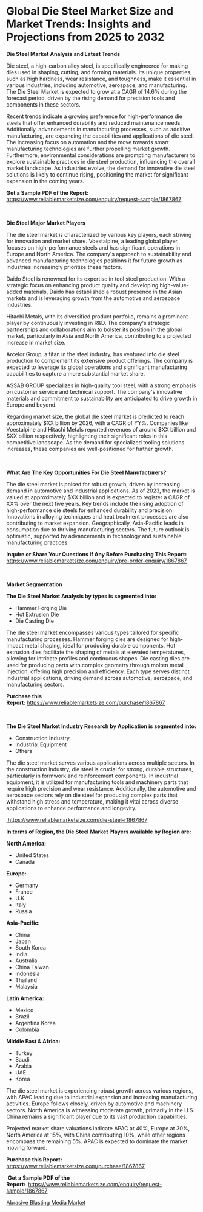 <p><h1>Global Die Steel Market Size and Market Trends: Insights and Projections from 2025 to 2032</h1></p><p><strong>Die Steel Market Analysis and Latest Trends</strong></p>
<p><p>Die steel, a high-carbon alloy steel, is specifically engineered for making dies used in shaping, cutting, and forming materials. Its unique properties, such as high hardness, wear resistance, and toughness, make it essential in various industries, including automotive, aerospace, and manufacturing. The Die Steel Market is expected to grow at a CAGR of 14.6% during the forecast period, driven by the rising demand for precision tools and components in these sectors. </p><p>Recent trends indicate a growing preference for high-performance die steels that offer enhanced durability and reduced maintenance needs. Additionally, advancements in manufacturing processes, such as additive manufacturing, are expanding the capabilities and applications of die steel. The increasing focus on automation and the move towards smart manufacturing technologies are further propelling market growth. Furthermore, environmental considerations are prompting manufacturers to explore sustainable practices in die steel production, influencing the overall market landscape. As industries evolve, the demand for innovative die steel solutions is likely to continue rising, positioning the market for significant expansion in the coming years.</p></p>
<p><strong>Get a Sample PDF of the Report:&nbsp;</strong> <a href="https://www.reliablemarketsize.com/enquiry/request-sample/1867867?utm_campaign=3525&utm_medium=2&utm_source=Github&utm_content=ia&utm_term=01042025&utm_id=die-steel">https://www.reliablemarketsize.com/enquiry/request-sample/1867867</a></p>
<p>&nbsp;</p>
<p><strong>Die Steel Major Market Players</strong></p>
<p><p>The die steel market is characterized by various key players, each striving for innovation and market share. Voestalpine, a leading global player, focuses on high-performance steels and has significant operations in Europe and North America. The company's approach to sustainability and advanced manufacturing technologies positions it for future growth as industries increasingly prioritize these factors.</p><p>Daido Steel is renowned for its expertise in tool steel production. With a strategic focus on enhancing product quality and developing high-value-added materials, Daido has established a robust presence in the Asian markets and is leveraging growth from the automotive and aerospace industries. </p><p>Hitachi Metals, with its diversified product portfolio, remains a prominent player by continuously investing in R&D. The company's strategic partnerships and collaborations aim to bolster its position in the global market, particularly in Asia and North America, contributing to a projected increase in market size.</p><p>Arcelor Group, a titan in the steel industry, has ventured into die steel production to complement its extensive product offerings. The company is expected to leverage its global operations and significant manufacturing capabilities to capture a more substantial market share.</p><p>ASSAB GROUP specializes in high-quality tool steel, with a strong emphasis on customer service and technical support. The company's innovative materials and commitment to sustainability are anticipated to drive growth in Europe and beyond.</p><p>Regarding market size, the global die steel market is predicted to reach approximately $XX billion by 2026, with a CAGR of YY%. Companies like Voestalpine and Hitachi Metals reported revenues of around $XX billion and $XX billion respectively, highlighting their significant roles in this competitive landscape. As the demand for specialized tooling solutions increases, these companies are well-positioned for further growth.</p></p>
<p>&nbsp;</p>
<p><strong>What Are The Key Opportunities For Die Steel Manufacturers?</strong></p>
<p><p>The die steel market is poised for robust growth, driven by increasing demand in automotive and industrial applications. As of 2023, the market is valued at approximately $XX billion and is expected to register a CAGR of XX% over the next five years. Key trends include the rising adoption of high-performance die steels for enhanced durability and precision. Innovations in alloying techniques and heat treatment processes are also contributing to market expansion. Geographically, Asia-Pacific leads in consumption due to thriving manufacturing sectors. The future outlook is optimistic, supported by advancements in technology and sustainable manufacturing practices.</p></p>
<p><strong>Inquire or Share Your Questions If Any Before Purchasing This Report:</strong> <a href="https://www.reliablemarketsize.com/enquiry/pre-order-enquiry/1867867?utm_campaign=3525&utm_medium=2&utm_source=Github&utm_content=ia&utm_term=01042025&utm_id=die-steel">https://www.reliablemarketsize.com/enquiry/pre-order-enquiry/1867867</a></p>
<p>&nbsp;</p>
<p><strong>Market Segmentation</strong></p>
<p><strong>The Die Steel Market Analysis by types is segmented into:</strong></p>
<p><ul><li>Hammer Forging Die</li><li>Hot Extrusion Die</li><li>Die Casting Die</li></ul></p>
<p><p>The die steel market encompasses various types tailored for specific manufacturing processes. Hammer forging dies are designed for high-impact metal shaping, ideal for producing durable components. Hot extrusion dies facilitate the shaping of metals at elevated temperatures, allowing for intricate profiles and continuous shapes. Die casting dies are used for producing parts with complex geometry through molten metal injection, offering high precision and efficiency. Each type serves distinct industrial applications, driving demand across automotive, aerospace, and manufacturing sectors.</p></p>
<p><strong>Purchase this Report:&nbsp;</strong><a href="https://www.reliablemarketsize.com/purchase/1867867?utm_campaign=3525&utm_medium=2&utm_source=Github&utm_content=ia&utm_term=01042025&utm_id=die-steel">https://www.reliablemarketsize.com/purchase/1867867</a></p>
<p>&nbsp;</p>
<p><strong>The Die Steel Market Industry Research by Application is segmented into:</strong></p>
<p><ul><li>Construction Industry</li><li>Industrial Equipment</li><li>Others</li></ul></p>
<p><p>The die steel market serves various applications across multiple sectors. In the construction industry, die steel is crucial for strong, durable structures, particularly in formwork and reinforcement components. In industrial equipment, it is utilized for manufacturing tools and machinery parts that require high precision and wear resistance. Additionally, the automotive and aerospace sectors rely on die steel for producing complex parts that withstand high stress and temperature, making it vital across diverse applications to enhance performance and longevity.</p></p>
<p><a href="https://www.reliablemarketsize.com/die-steel-r1867867?utm_campaign=3525&utm_medium=2&utm_source=Github&utm_content=ia&utm_term=01042025&utm_id=die-steel">&nbsp;https://www.reliablemarketsize.com/die-steel-r1867867</a></p>
<p><strong>In terms of Region, the Die Steel Market Players available by Region are:</strong></p>
<p>
    <p> <strong> North America: </strong>
        <ul>
            <li>United States</li>
            <li>Canada</li>
        </ul>
        </p> 
    <p> <strong> Europe: </strong>
        <ul>
            <li>Germany</li>
            <li>France</li>
            <li>U.K.</li>
            <li>Italy</li>
            <li>Russia</li>
        </ul>
        </p> 
    <p> <strong> Asia-Pacific: </strong>
        <ul>
            <li>China</li>
            <li>Japan</li>
            <li>South Korea</li>
            <li>India</li>
            <li>Australia</li>
            <li>China Taiwan</li>
            <li>Indonesia</li>
            <li>Thailand</li>
            <li>Malaysia</li>
        </ul>
        </p> 
    <p> <strong> Latin America: </strong>
        <ul>
            <li>Mexico</li>
            <li>Brazil</li>
            <li>Argentina Korea</li>
            <li>Colombia</li>
        </ul>
        </p> 
    <p> <strong> Middle East & Africa: </strong>
        <ul>
            <li>Turkey</li>
            <li>Saudi</li>
            <li>Arabia</li>
            <li>UAE</li>
            <li>Korea</li>
        </ul>
    </p>
    </p>
<p><p>The die steel market is experiencing robust growth across various regions, with APAC leading due to industrial expansion and increasing manufacturing activities. Europe follows closely, driven by automotive and machinery sectors. North America is witnessing moderate growth, primarily in the U.S. China remains a significant player due to its vast production capabilities. </p><p>Projected market share valuations indicate APAC at 40%, Europe at 30%, North America at 15%, with China contributing 10%, while other regions encompass the remaining 5%. APAC is expected to dominate the market moving forward.</p></p>
<p><strong>Purchase this Report: </strong><a href="https://www.reliablemarketsize.com/purchase/1867867?utm_campaign=3525&utm_medium=2&utm_source=Github&utm_content=ia&utm_term=01042025&utm_id=die-steel">https://www.reliablemarketsize.com/purchase/1867867</a></p>
<p>&nbsp;<strong>Get a Sample PDF of the Report:&nbsp;&nbsp;</strong><a href="https://www.reliablemarketsize.com/enquiry/request-sample/1867867?utm_campaign=3525&utm_medium=2&utm_source=Github&utm_content=ia&utm_term=01042025&utm_id=die-steel">https://www.reliablemarketsize.com/enquiry/request-sample/1867867</a></p>
<p><strong></strong></p>
<p><p><a href="https://github.com/chaiszepkadk/Market-Research-Report-List-1/blob/main/abrasive-blasting-media-market.md?utm_campaign=3525&utm_medium=2&utm_source=Github&utm_content=ia&utm_term=01042025&utm_id=die-steel">Abrasive Blasting Media Market</a></p></p>